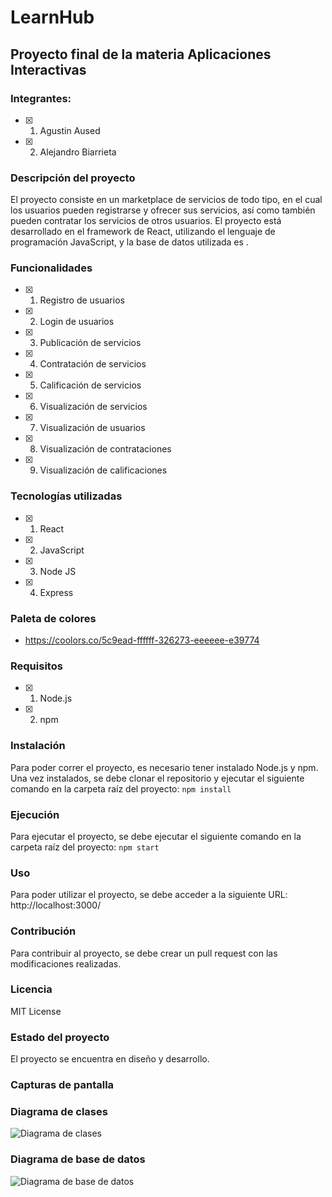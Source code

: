 # LearnHub

## Proyecto final de la materia Aplicaciones Interactivas 
### Integrantes:
- [x] 1. Agustin Aused
- [x] 2. Alejandro Biarrieta 

### Descripción del proyecto
El proyecto consiste en un marketplace de servicios de todo tipo, en el cual los usuarios pueden registrarse y ofrecer sus servicios, así como también pueden contratar los servicios de otros usuarios. El proyecto está desarrollado en el framework de React, utilizando el lenguaje de programación JavaScript, y la base de datos utilizada es .

### Funcionalidades
- [x] 1. Registro de usuarios
- [x] 2. Login de usuarios
- [x] 3. Publicación de servicios
- [x] 4. Contratación de servicios
- [x] 5. Calificación de servicios
- [x] 6. Visualización de servicios
- [x] 7. Visualización de usuarios
- [x] 8. Visualización de contrataciones
- [x] 9. Visualización de calificaciones


### Tecnologías utilizadas
- [x] 1. React
- [x] 2. JavaScript 
- [x] 3. Node JS
- [x] 4. Express

### Paleta de colores
- https://coolors.co/5c9ead-ffffff-326273-eeeeee-e39774

### Requisitos
- [x] 1. Node.js
- [x] 2. npm

### Instalación
Para poder correr el proyecto, es necesario tener instalado Node.js y npm. Una vez instalados, se debe clonar el repositorio y ejecutar el siguiente comando en la carpeta raíz del proyecto:
``` npm install ```

### Ejecución   
Para ejecutar el proyecto, se debe ejecutar el siguiente comando en la carpeta raíz del proyecto:
``` npm start ```

### Uso
Para poder utilizar el proyecto, se debe acceder a la siguiente URL: http://localhost:3000/

### Contribución
Para contribuir al proyecto, se debe crear un pull request con las modificaciones realizadas.

### Licencia
MIT License

### Estado del proyecto
El proyecto se encuentra en diseño y desarrollo.

### Capturas de pantalla

### Diagrama de clases
![Diagrama de clases](
)

### Diagrama de base de datos
![Diagrama de base de datos](
)


